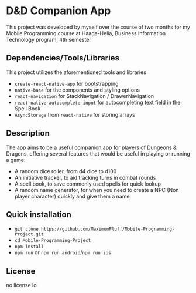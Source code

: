 # D&D Companion App

This project was developed by myself over the course of two months for my Mobile Programming course at Haaga-Helia, Business Information Technology program, 4th semester

## Dependencies/Tools/Libraries

This project utilizes the aforementioned tools and libraries

* `create-react-native-app` for bootstrapping
* `native-base` for the components and styling options
* `react-navigation` for StackNavigation / DrawerNavigation
* `react-native-autocomplete-input` for autocompleting text field in the Spell Book
* `AsyncStorage` from `react-native` for storing arrays

## Description

The app aims to be a useful companion app for players of Dungeons & Dragons, offering several features that would be useful in playing or running a game:

* A random dice roller, from d4 dice to d100
* An initiative tracker, to aid tracking turns in combat rounds
* A spell book, to save commonly used spells for quick lookup
* A random name generator, for when you need to create a NPC (Non player character) quickly and give them a name


## Quick installation

* `git clone https://github.com/MaximumFluff/Mobile-Programming-Project.git`
* `cd Mobile-Programming-Project`
* `npm install`
* `npm run` or `npm run android`/`npm run ios`

## License

no license lol

